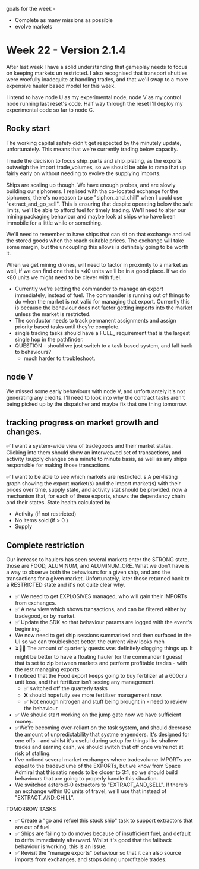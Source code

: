 

goals for the week - 
* Complete as many missions as possible
* evolve markets

# Week 22 - Version 2.1.4
After last week I have a solid understanding that gameplay needs to focus on keeping markets un restricted.
I also recognised that transport shuttles were woefully inadequite at handling trades, and that we'll swap to a more expensive hauler based model for this week.

I intend to have node U as my experimental node, node V as my control node running last reset's code. Half way through the reset I'll deploy my experimental code so far to node C.


## Rocky start 

The working capital safety didn't get respected by the minutely update, unfortunately. This means that we're currently trading below capacity.

I made the decision to focus ship_parts and ship_plating, as the exports outweigh the import trade_volumes, so we should be able to ramp that up fairly early on without needing to evolve the supplying imports.

Ships are scaling up though. We have enough probes, and are slowly building our siphoners.  I realised with tha co-located exchange for the siphoners, there's no reason to use "siphon_and_chill" when I could use "extract_and_go_sell". This is ensuring that despite operating below the safe limits, we'll be able to afford fuel for timely trading. We'll need to alter our mining packaging behaviour and maybe look at ships who have been immobile for a little while or something.

We'll need to remember to have ships that can sit on that exchange and sell the stored goods when the reach suitable prices. The exchange will take some margin, but the uncoupling this allows is definitely going to be worth it.

When we get mining drones, will need to factor in proximity to a market as well, if we can find one that is <40 units we'll be in a good place. If we do <80 units we might need to be clever with fuel.

* Currently we're setting the commander to manage an export immediately, instead of fuel. The commander is running out of things to do when the market is not valid for managing that export. Currently this is because the behaviour does not factor getting imports into the market unless the market is restricted.
* The conductor needs to track permanent assignments and assign priority based tasks until they're complete. 
* single trading tasks should have a FUEL_ requirement that is the largest single hop in the pathfinder. 
* QUESTION - should we just switch to a task based system, and fall back to behaviours?
  * much harder to troubleshoot.


## node V 

We missed some early behaviours with node V, and unfortuantely it's not generating any credits. I'll need to look into why the contract tasks aren't being picked up by the dispatcher and maybe fix that one thing tomorrow.


## tracking progress on market growth and changes.

✅ I want a system-wide view of tradegoods and their market states. 
Clicking into them should show an interweaved set of transactions, and activity /supply changes on a minute to minute basis, as well as any ships responsible for making those transactions.

✅ I want to be able to see which markets are restricted.
s
 A per-listing graph showing the export market(s) and the import market(s) with their prices over time, supply state, and activity stat should be provided.
now a mechanism that, for each of these exports, shows the dependancy chain and their states. 
State health calculated by 
* Activity (if not restricted)
* No items sold (if > 0 )
* Supply 

## Complete restriction

Our increase to haulers has seen several markets enter the STRONG state, those are FOOD, ALUMINUM, and ALUMINUM_ORE.
What we don't have is a way to observe both the behaviours for a given ship, and and the transactions for a given market.
Unfortunately, later those returned back to a RESTRICTED state and it's not quite clear why. 

* ✅ We need to get EXPLOSIVES managed, who will gain their IMPORTs from exchanges.
* ✅ A new view which shows transactions, and can be filtered either by tradegood, or by market.
* ✅ Update the SDK so that behaviour params are logged with the event's beginning.
* We now need to get ship sessions summarised and then surfaced in the UI so we can troubleshoot better. the current view looks meh
* ⏳🤷‍♀️ The amount of quarterly quests was definitely clogging things up. It might be better to have a floating hauler (or the commander I guess) that is set to zip between markets and perform profitable trades - with the rest managing exports
* I noticed that the Food export keeps going to buy fertilizer at a 600cr / unit loss, and that fertilizer isn't seeing any management.
  * ✅ switched off the quarterly tasks
  * ❌ should hopefully see more fertilizer management now.
  * ✅ Not enough nitrogen and stuff being brought in - need to review the behaviour
* ✅ We should start working on the jump gate now we have sufficient money.
* ✅We're becoming over-reliant on the task system, and should decrease the amount of unpredictability that systme engenders. It's designed for one offs - and whilst it's useful during setup for things like shallow trades and earning cash, we should switch that off once we're not at risk of stalling.
* I've noticed several market exchanges where tradevolume IMPORTs are _equal_ to the tradevolume of the EXPORTs, but we know from Space Admiral that this ratio needs to be closer to 3:1, so we should build behaviours that are going to properly handle this situation.
* We switched asteroid-0 extractors to "EXTRACT_AND_SELL". If there's an exchange within 80 units of travel, we'll use that instead of "EXTRACT_AND_CHILL".


TOMORROW TASKS 
* ✅ Create a "go and refuel this stuck ship" task to support extractors that are out of fuel.
* ✅ Ships are failing to do moves because of insufficient fuel, and default to drifts immediately afterward. Whilst it's good that the fallback behaviour is working, this is an issue.
* ✅ Revisit the "manage exports" behaviour so that it can also source imports from exchanges, and stops doing unprofitable trades.
